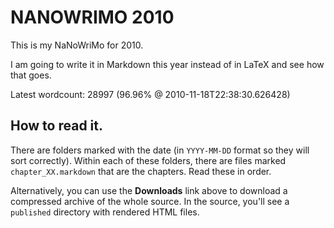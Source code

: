 NANOWRIMO 2010
==============
This is my NaNoWriMo for 2010.

I am going to write it in Markdown this year instead of in LaTeX and see
how that goes.

Latest wordcount: 28997 (96.96% @ 2010-11-18T22:38:30.626428)

## How to read it.

There are folders marked with the date (in `YYYY-MM-DD` format so they will sort correctly).
Within each of these folders, there are files marked `chapter_XX.markdown` that are the chapters.
Read these in order.

Alternatively, you can use the **Downloads** link above to download a compressed archive of the
whole source.  In the source, you'll see a `published` directory with rendered HTML files.

